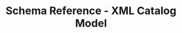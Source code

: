 ---
title: Schema Reference - XML Catalog Model
description: OSCAL Catalog Model XML Schema Reference
permalink: /docs/schemas/oscal-catalog-xml/
layout: schemas
topnav: schemareference
sidenav: schemas
subnav: true
model: oscal-catalog-xml
---